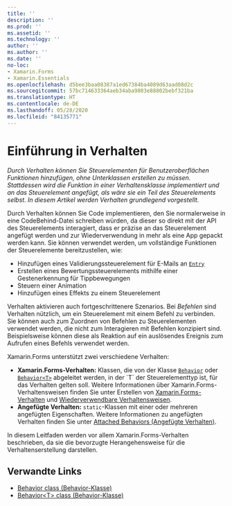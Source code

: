 ```yaml
---
title: ''
description: ''
ms.prod: ''
ms.assetid: ''
ms.technology: ''
author: ''
ms.author: ''
ms.date: ''
no-loc:
- Xamarin.Forms
- Xamarin.Essentials
ms.openlocfilehash: d5bee3baa08387a1ed67384ba4089d63aad08d2c
ms.sourcegitcommit: 57bc714633364aeb34aba9803e88802bebf321ba
ms.translationtype: HT
ms.contentlocale: de-DE
ms.lasthandoff: 05/28/2020
ms.locfileid: "84135771"
---
```

# <a name="introduction-to-behaviors"></a>Einführung in Verhalten

_Durch Verhalten können Sie Steuerelementen für Benutzeroberflächen Funktionen hinzufügen, ohne Unterklassen erstellen zu müssen. Stattdessen wird die Funktion in einer Verhaltensklasse implementiert und an das Steuerelement angefügt, als wäre sie ein Teil des Steuerelements selbst. In diesem Artikel werden Verhalten grundlegend vorgestellt._

Durch Verhalten können Sie Code implementieren, den Sie normalerweise in eine CodeBehind-Datei schreiben würden, da dieser so direkt mit der API des Steuerelements interagiert, dass er präzise an das Steuerelement angefügt werden und zur Wiederverwendung in mehr als eine App gepackt werden kann. Sie können verwendet werden, um vollständige Funktionen der Steuerelemente bereitzustellen, wie:

- Hinzufügen eines Validierungssteuerelement für E-Mails an [`Entry`](xref:Xamarin.Forms.Entry)
- Erstellen eines Bewertungssteuerelements mithilfe einer Gestenerkennung für Tippbewegungen
- Steuern einer Animation
- Hinzufügen eines Effekts zu einem Steuerelement

Verhalten aktivieren auch fortgeschrittenere Szenarios. Bei *Befehlen* sind Verhalten nützlich, um ein Steuerelement mit einem Befehl zu verbinden. Sie können auch zum Zuordnen von Befehlen zu Steuerelementen verwendet werden, die nicht zum Interagieren mit Befehlen konzipiert sind. Beispielsweise können diese als Reaktion auf ein auslösendes Ereignis zum Aufrufen eines Befehls verwendet werden.

Xamarin.Forms unterstützt zwei verschiedene Verhalten:

- **Xamarin.Forms-Verhalten:** Klassen, die von der Klasse [`Behavior`](xref:Xamarin.Forms.Behavior) oder [`Behavior<T>`](xref:Xamarin.Forms.Behavior`1) abgeleitet werden, in der `T` der Steuerelementtyp ist, für das Verhalten gelten soll. Weitere Informationen über Xamarin.Forms-Verhaltensweisen finden Sie unter Erstellen von [Xamarin.Forms-Verhalten](~/xamarin-forms/app-fundamentals/behaviors/creating.md) und [Wiederverwendbare Verhaltensweisen](~/xamarin-forms/app-fundamentals/behaviors/reusable/index.md).
- **Angefügte Verhalten:** `static`-Klassen mit einer oder mehreren angefügten Eigenschaften. Weitere Informationen zu angefügten Verhalten finden Sie unter [Attached Behaviors (Angefügte Verhalten)](~/xamarin-forms/app-fundamentals/behaviors/attached.md).

In diesem Leitfaden werden vor allem Xamarin.Forms-Verhalten beschrieben, da sie die bevorzugte Herangehensweise für die Verhaltenserstellung darstellen.

## <a name="related-links"></a>Verwandte Links

- [Behavior class (Behavior-Klasse)](xref:Xamarin.Forms.Behavior)
- [Behavior&lt;T&gt; class (Behavior<T>-Klasse)](xref:Xamarin.Forms.Behavior`1)
